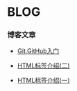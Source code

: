 # BLOG

### 博客文章
- [Git,GitHub入门](https://github.com/DobbyKimmy/BLOG/blob/master/Git%2CGitHub%E5%85%A5%E9%97%A8.md)
- [HTML标签介绍(二)](https://github.com/DobbyKimmy/BLOG/blob/master/HTML%E6%A0%87%E7%AD%BE%E4%BB%8B%E7%BB%8D%EF%BC%88%E4%BA%8C%EF%BC%89%20.md)

- [HTML标签介绍(一)](https://github.com/DobbyKimmy/BLOG/blob/master/HTML%E6%A0%87%E7%AD%BE%E4%BB%8B%E7%BB%8D%EF%BC%88%E4%B8%80%EF%BC%89.md)
